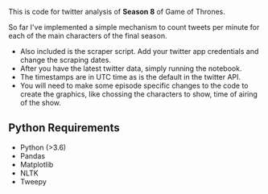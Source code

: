 This is code for twitter analysis of **Season 8** of Game of Thrones. 

So far I've implemented a simple mechanism to count tweets per minute for each of the main characters of the final season.

- Also included is the scraper script. Add your twitter app credentials and change the scraping dates.
- After you have the latest twitter data, simply running the notebook.
- The timestamps are in UTC time as is the default in the twitter API.
- You will need to make some episode specific changes to the code to create the graphics, like chossing the characters to show, time of airing of the show.

## Python Requirements
- Python (>3.6)
- Pandas
- Matplotlib
- NLTK
- Tweepy